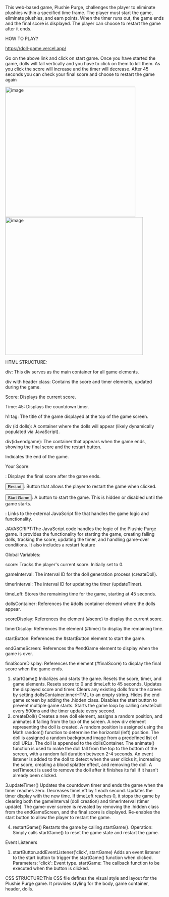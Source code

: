 This web-based game, Plushie Purge, challenges the player to eliminate plushies within a specified time frame. The player must start the game, eliminate plushies, and earn points. When the timer runs out, the game ends and the final score is displayed. The player can choose to restart the game after it ends.

HOW TO PLAY?

https://doll-game.vercel.app/

Go on the above link and click on start game. Once you have started the game, dolls will fall vertically and you have to click on them to kill them. As you click the score will increase and the timer will decrease. After 45 seconds you can check your final score and choose to restart the game again



<img width="412" alt="image" src="https://github.com/user-attachments/assets/af952f2c-0add-43ce-b787-66840656bba4">


<img width="436" alt="image" src="https://github.com/user-attachments/assets/6ca5a2d8-a7d0-44d7-852e-adca57e9222d">


HTML STRUCTURE:

div: This div serves as the main container for all game elements.

  div with header class: Contains the score and timer elements, updated during the game.

  Score:  Displays the current score.

Time: 45</div>: Displays the countdown timer.

 h1 tag: The title of the game displayed at the top of the game screen.

div (id dolls): A container where the dolls will appear (likely dynamically populated via JavaScript).

div(id=endgame): The container that appears when the game ends, showing the final score and the restart button.

  Indicates the end of the game.

<p>Your Score: <span id="finalScore"></span></p>: Displays the final score after the game ends.

<button onclick="restartGame()">Restart</button>: Button that allows the player to restart the game when clicked.

<button id="startButton">Start Game</button>: A button to start the game. This is hidden or disabled until the game starts.

<script src="script.js"></script>: Links to the external JavaScript file that handles the game logic and functionality.

  JAVASCRIPT:The JavaScript code handles the logic of the Plushie Purge game. It provides the functionality for starting the game, creating falling dolls, tracking the score, updating the timer, and handling game-over conditions. It also includes a restart feature 

Global Variables:

score: Tracks the player's current score. Initially set to 0.

gameInterval: The interval ID for the doll generation process (createDoll).

timerInterval: The interval ID for updating the timer (updateTimer).

timeLeft: Stores the remaining time for the game, starting at 45 seconds.

dollsContainer: References the #dolls container element where the dolls appear.

scoreDisplay: References the element (#score) to display the current score.

timerDisplay: References the element (#timer) to display the remaining time.

startButton: References the #startButton element to start the game.

endGameScreen: References the #endGame element to display when the game is over.

finalScoreDisplay: References the element (#finalScore) to display the final score when the game ends.


1. startGame()
    Initializes and starts the game. Resets the score, timer, and game elements.
Resets score to 0 and timeLeft to 45 seconds.
Updates the displayed score and timer.
Clears any existing dolls from the screen by setting dollsContainer.innerHTML to an empty string.
Hides the end game screen by adding the .hidden class.
Disables the start button to prevent multiple game starts.
Starts the game loop by calling createDoll every 500ms and the timer update every second.
2. createDoll()
 Creates a new doll element, assigns a random position, and animates it falling from the top of the screen.
A new div element representing the doll is created.
A random position is assigned using the Math.random() function to determine the horizontal (left) position.
The doll is assigned a random background image from a predefined list of doll URLs.
The doll is appended to the dollsContainer.
The animate() function is used to make the doll fall from the top to the bottom of the screen, with a random fall duration between 2-4 seconds.
An event listener is added to the doll to detect when the user clicks it, increasing the score, creating a blood splatter effect, and removing the doll.
A setTimeout is used to remove the doll after it finishes its fall if it hasn't already been clicked.

3.updateTimer()
Updates the countdown timer and ends the game when the timer reaches zero.
Decreases timeLeft by 1 each second.
Updates the timer display with the new time.
If timeLeft reaches 0, it stops the game by clearing both the gameInterval (doll creation) and timerInterval (timer update).
The game-over screen is revealed by removing the .hidden class from the endGameScreen, and the final score is displayed.
Re-enables the start button to allow the player to restart the game.

4. restartGame()
Restarts the game by calling startGame().
Operation:
Simply calls startGame() to reset the game state and restart the game.

Event Listeners

1. startButton.addEventListener('click', startGame)
Adds an event listener to the start button to trigger the startGame() function when clicked.
Parameters:
'click': Event type.
startGame: The callback function to be executed when the button is clicked.

CSS STRUCTURE:This CSS file defines the visual style and layout for the Plushie Purge game. It provides styling for the body, game container, header, dolls.

